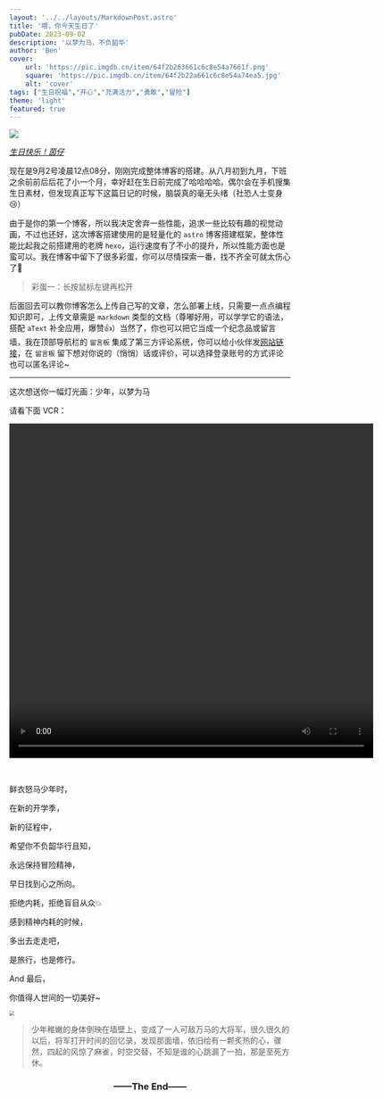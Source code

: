 ```yaml
---
layout: '../../layouts/MarkdownPost.astro'
title: '喂，你今天生日了'
pubDate: 2023-09-02
description: '以梦为马，不负韶华'
author: 'Ben'
cover:
    url: 'https://pic.imgdb.cn/item/64f2b263661c6c8e54a7661f.png'
    square: 'https://pic.imgdb.cn/item/64f2b22a661c6c8e54a74ea5.jpg'
    alt: 'cover'
tags: ["生日祝福","开心","充满活力","勇敢","冒险"]
theme: 'light'
featured: true
---
```


![](https://pic.imgdb.cn/item/64f2b553661c6c8e54a8275c.jpg)

<u>*生日快乐！茵仔*</u>

现在是9月2号凌晨12点08分，刚刚完成整体博客的搭建。从八月初到九月，下班之余前前后后花了小一个月，幸好赶在生日前完成了哈哈哈哈。偶尔会在手机搜集生日素材，但发现真正写下这篇日记的时候，脑袋真的毫无头绪（社恐人士变身😢）

由于是你的第一个博客，所以我决定舍弃一些性能，追求一些比较有趣的视觉动画，不过也还好，这次博客搭建使用的是轻量化的 `astro` 博客搭建框架，整体性能比起我之前搭建用的老牌 `hexo`，运行速度有了不小的提升，所以性能方面也是蛮可以。我在博客中留下了很多彩蛋，你可以尽情探索一番，找不齐全可就太伤心了🧐

> 彩蛋一：长按鼠标左键再松开

后面回去可以教你博客怎么上传自己写的文章，怎么部署上线，只需要一点点编程知识即可，上传文章需是 `markdown` 类型的文档（尊嘟好用，可以学学它的语法，搭配 `aText` 补全应用，爆赞👍）当然了，你也可以把它当成一个纪念品或留言墙，我在顶部导航栏的 `留言板` 集成了第三方评论系统，你可以给小伙伴发[<u>网站链接</u>](https://camille.plus/)，在 `留言板` 留下想对你说的（悄悄）话或评价，可以选择登录账号的方式评论也可以匿名评论~

---

这次想送你一幅灯光画：少年，以梦为马

请看下面 VCR：

<video width="652" height="600" controls loop>
   <source src="https://ben-oss-1311050996.cos.ap-guangzhou.myqcloud.com/knight.mp4" type="video/mp4">
   Your browser does not support the video tag.
</video>

​	

鲜衣怒马少年时，

在新的开学季，

新的征程中，

希望你不负韶华行且知，

永远保持冒险精神，

早日找到心之所向。

拒绝内耗，拒绝盲目从众💥

感到精神内耗的时候，

多出去走走吧，

是旅行，也是修行。

And 最后，

你值得人世间的一切美好~

<img src="https://pic.imgdb.cn/item/64f2d79f661c6c8e54b7c513.jpg" style="zoom: 57%;" />

> 少年稚嫩的身体倒映在墙壁上，变成了一人可敌万马的大将军，很久很久的以后，将军打开时间的回忆录，发现那面墙，依旧绘有一颗炙热的心，骤然，四起的风惊了麻雀，时空交替，不知是谁的心跳漏了一拍，那是至死方休。

<h3 style="text-align:center">——The End——</h3>
